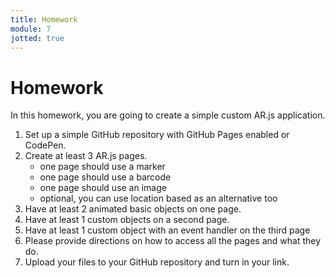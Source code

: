 ```yaml
---
title: Homework
module: 7
jotted: true
---
```


# Homework

In this homework, you are going to create a simple custom AR.js application.

1. Set up a simple GitHub repository with GitHub Pages enabled or CodePen.
3. Create at least 3 AR.js pages.
    - one page should use a marker
    - one page should use a barcode
    - one page should use an image
    - optional, you can use location based as an alternative too
4. Have at least 2 animated basic objects on one page.
5. Have at least 1 custom objects on a second page.
6. Have at least 1 custom object with an event handler on the third page
7. Please provide directions on how to access all the pages and what they do.
8. Upload your files to your GitHub repository and turn in your link.


